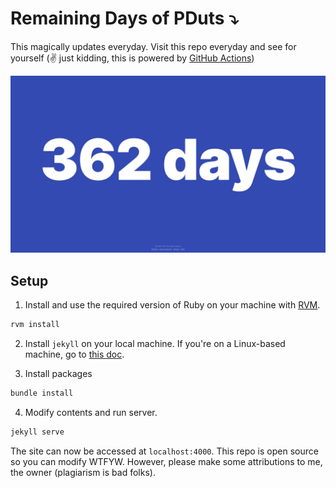 # Remaining Days of PDuts ⤵️
This magically updates everyday. Visit this repo everyday and see for yourself (✌️ just kidding, this is powered by [GitHub Actions](https://github.com/features/actions))

![How many days since Henry got his haircut?](images/today.jpg)

## Setup
1. Install and use the required version of Ruby on your machine with [RVM](https://rvm.io/).
```sh
rvm install
```

2. Install `jekyll` on your local machine. If you're on a Linux-based machine, go to [this doc](https://jekyllrb.com/docs/installation/ubuntu/).

3. Install packages
```sh
bundle install
```

4. Modify contents and run server.
```sh
jekyll serve
```

The site can now be accessed at `localhost:4000`. This repo is open source so you can modify WTFYW. However, please make some attributions to me, the owner (plagiarism is bad folks).